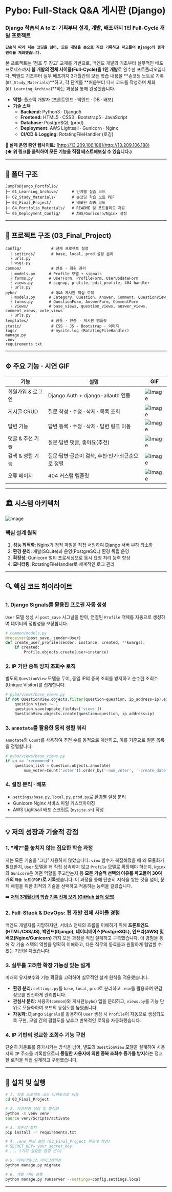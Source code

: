 # **Pybo: Full-Stack Q&A 게시판 (Django)**

### Django 학습의 A to Z: 기획부터 설계, 개발, 배포까지 1인 Full-Cycle 개발 프로젝트

**`단순히 따라 치는 코딩을 넘어, 모든 개념을 손으로 직접 기록하고 파고들며 Django의 동작 원리를 체화했습니다.`**


본 프로젝트는 '점프 투 장고' 교재를 기반으로, 백엔드 개발의 기초부터 실무적인 배포 프로세스까지 **웹 개발의 전체 사이클(Full-Cycle)을 1인 개발**로 완수한 포트폴리오입니다. 백엔드 기초부터 실무 배포까지 3개월간의 모든 학습 내용을 **손코딩 노트로 기록(`02_Study_Materials`)**하고, 각 단계를 **처음부터 다시 코드를 작성하며 체화(`01_Learning_Archive`)**하는 과정을 통해 완성했습니다.

 - **역할:** 풀스택 개발자 (프론트엔드 · 백엔드 · DB · 배포)
 - **기술 스택**
   - **Backend:** Python3 · Django5
   - **Frontend:** HTML5 · CSS3 · Bootstrap5 · JavaScript
   - **Database:** PostgreSQL (prod)
   - **Deployment:** AWS Lightsail · Gunicorn · Nginx
   - **CI/CD & Logging:** RotatingFileHandler (로깅)



**🚀 실제 운영 중인 웹사이트:** [http://13.209.106.188](http://13.209.106.188)  
**(⬆️ 위 링크를 클릭하여 모든 기능을 직접 테스트해보실 수 있습니다.)**

***

## 📁 폴더 구조

```
JumpToDjango_Portfolio/
├─ 01_Learning_Archive/      # 단계별 실습 코드
├─ 02_Study_Materials/       # 손코딩 학습 노트 PDF
├─ 03_Final_Project/         # 배포된 최종 코드
├─ 04_Portfolio_Materials/   # README 및 포트폴리오 자료
└─ 05_Deployment_Config/     # AWS/Gunicorn/Nginx 설정
```

***


## 📂 프로젝트 구조 (03_Final_Project)

```
config/             # 전체 프로젝트 설정
  ├ settings/       # base, local, prod 설정 분리
  ├ urls.py
  ├ wsgi.py
common/             # 인증 · 회원 관리
  ├ models.py      # Profile 모델 + signals
  ├ forms.py       # UserForm, ProfileForm, UserUpdateForm
  ├ views.py       # signup, profile, edit_profile, 404 handler
  ├ urls.py
pybo/               # Q&A 게시판 핵심 로직
  ├ models.py      # Category, Question, Answer, Comment, QuestionView
  ├ forms.py       # QuestionForm, AnswerForm, CommentForm
  ├ views/         # base_views, question_views, answer_views, comment_views, vote_views
  ├ urls.py
templates/          # 공통 · 인증 · 게시판 템플릿
static/             # CSS · JS · Bootstrap · 이미지
logs/               # mysite.log (RotatingFileHandler)
manage.py  
.env  
requirements.txt  
```

***

## ⚙️ 주요 기능 · 시연 GIF

| 기능                     | 설명                                              | GIF                            |
|-------------------------|---------------------------------------------------|--------------------------------------|
| 회원가입 & 로그인      | Django Auth + django-allauth 연동                  | ![Image](https://github.com/user-attachments/assets/91fdf3d9-3014-453b-b485-29eb938d3c70)    |
| 게시글 CRUD            | 질문 작성 · 수정 · 삭제 · 목록 조회                | ![Image](https://github.com/user-attachments/assets/ab1632b9-fbb1-46fc-9112-2486c1e14965)        |
| 답변 기능               | 답변 등록 · 수정 · 삭제 · 답변 링크 이동          | ![Image](https://github.com/user-attachments/assets/0fcedf7f-5fc1-42b4-ae1a-3858283a9430)        |
| 댓글 & 추천 기능        | 질문·답변 댓글, 좋아요(추천)                      | ![Image](https://github.com/user-attachments/assets/8b4cd974-3f78-48d4-b1b4-b930ffecf4a7)
| 검색 & 정렬 기능        | 질문·답변·글쓴이 검색, 추천·인기·최근순으로 정렬   | ![Image](https://github.com/user-attachments/assets/ecb841c7-e96b-4dcc-a0eb-af7611b32731)  
| 오류 페이지            | 404 커스텀 템플릿                                  | <img alt="Image" src="https://github.com/user-attachments/assets/a4248f30-8cbc-4b0f-86b4-8948514104c1" />          |

***

## 🏛️ 시스템 아키텍처

<img alt="Image" src="https://github.com/user-attachments/assets/cb1790df-e969-4ca1-ab49-85325efd5e58" />

### 핵심 설계 원칙
1. **성능 최적화**: Nginx가 정적 파일을 직접 서빙하여 Django 서버 부하 최소화
2. **환경 분리**: 개발(SQLite)과 운영(PostgreSQL) 환경 독립 운영
3. **확장성**: Gunicorn 멀티 프로세싱으로 동시 요청 처리 능력 향상
4. **모니터링**: RotatingFileHandler로 체계적인 로그 관리

***

## 🔍 핵심 코드 하이라이트

### 1. Django Signals를 활용한 프로필 자동 생성
`User` 모델 생성 시 `post_save` 시그널을 받아, 연결된 `Profile` 객체를 자동으로 생성하여 데이터의 정합성을 보장합니다.
```python
# common/models.py
@receiver(post_save, sender=User)
def create_user_profile(sender, instance, created, **kwargs):
    if created:
        Profile.objects.create(user=instance)
```

### 2. IP 기반 중복 방지 조회수 로직
별도의 `QuestionView` 모델을 두어, 동일 IP의 중복 조회를 방지하고 순수한 조회수(Unique Visitor)를 집계합니다.  
```python
# pybo/views/base_views.py
if not QuestionView.objects.filter(question=question, ip_address=ip).exists():
    question.views += 1
    question.save(update_fields=['views'])
    QuestionView.objects.create(question=question, ip_address=ip)
```

### 3. `annotate`를 활용한 동적 정렬 쿼리  
`annotate`와 `Count`를 사용하여 추천 수를 동적으로 계산하고, 이를 기준으로 질문 목록을 정렬합니다.
```python
# pybo/views/base_views.py
if so == 'recommend':
    question_list = Question.objects.annotate(
        num_voter=Count('voter')).order_by('-num_voter', '-create_date')
```


### 4. 설정 분리 · 배포  
- `settings/base.py`, `local.py`, `prod.py`로 환경별 설정 분리  
- Gunicorn∙Nginx 서비스 파일 커스터마이징  
- AWS Lightsail 배포 스크립트 (`mysite.sh`) 작성  

***

## 💡 저의 성장과 기술적 강점

### 1. "왜?"를 놓치지 않는 집요한 학습 과정
저는 모든 기술을 '그냥' 사용하지 않았습니다. `view` 함수가 복잡해졌을 때 왜 모듈화가 필요한지, `User` 모델을 왜 직접 상속하지 않고 `Profile` 모델로 확장해야 하는지, `Nginx`와 `Gunicorn`은 어떤 역할을 주고받는지 등 **모든 기술적 선택의 이유를 파고들어 30여 개의 `학습 노트(PDF)`로 기록**했습니다. 이 과정을 통해 단순히 지식을 쌓는 것을 넘어, 문제 해결을 위한 최적의 기술을 선택하고 적용하는 능력을 길렀습니다.

**➡️ [저의 3개월간의 학습 기록 전체 보기 (GitHub 폴더 링크)](https://github.com/hoyonzz/JumpToDjango_Portfolio/tree/main/02_Study_Materials)**

### 2. Full-Stack & DevOps: 웹 개발 전체 사이클 경험
백엔드 개발자를 지망하지만, 서비스 전체의 흐름을 이해하기 위해 **프론트엔드(HTML/CSS/JS), 백엔드(Django), 데이터베이스(PostgreSQL), 인프라(AWS) 및 배포(Nginx/Gunicorn)** 까지 모든 과정을 직접 설계하고 구축했습니다. 이 경험을 통해 각 기술 스택의 역할을 명확히 이해하고, 다른 직무의 동료들과 원활하게 협업할 수 있는 기반을 다졌습니다.

### 3. 실무를 고려한 확장 가능성 있는 설계
미래의 유지보수와 기능 확장을 고려하여 실무적인 설계 원칙을 적용했습니다.
*   **환경 분리:** `settings.py`를 `base`, `local`, `prod`로 분리하고 `.env`를 활용하여 민감 정보를 안전하게 관리합니다.
*   **관심사 분리:** 사용자(`common`)와 게시판(`pybo`) 앱을 분리하고, `views.py`를 기능 단위로 모듈화하여 코드의 응집도를 높였습니다.
*   **자동화:** Django `Signals`를 활용하여 `User` 생성 시 `Profile`이 자동으로 생성되도록 구현, 모델 간의 결합도를 낮추고 반복적인 로직을 자동화했습니다.

### 4. IP 기반의 정교한 조회수 기능 구현
단순히 카운트를 증가시키는 방식을 넘어, 별도의 `QuestionView` 모델을 설계하여 사용자의 `IP` 주소를 기록함으로써 **동일한 사용자에 의한 중복 조회수 증가를 방지**하는 정교한 로직을 직접 설계하고 구현했습니다.

***

## 🔧 설치 및 실행

```bash
# 1. 최종 프로젝트 코드 디렉토리로 이동
cd 03_Final_Project

# 2. 가상환경 생성 및 활성화
python -m venv venv
source venv/Scripts/activate

# 3. 의존성 설치
pip install -r requirements.txt

# 4. .env 파일 설정 (03_Final_Project 루트에 생성)
# SECRET_KEY='your_secret_key'
# ... (기타 필요한 환경 변수)

# 5. 데이터베이스 마이그레이션
python manage.py migrate

# 6. 개발 서버 실행
python manage.py runserver --settings=config.settings.local
```

***
